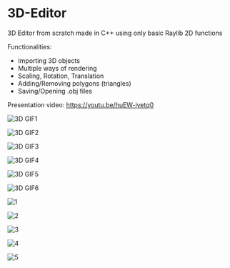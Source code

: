 # 3D-Editor
3D Editor from scratch made in C++ using only basic Raylib 2D functions

Functionalities:
- Importing 3D objects
- Multiple ways of rendering
- Scaling, Rotation, Translation
- Adding/Removing polygons (triangles)
- Saving/Opening .obj files

Presentation video:
https://youtu.be/huEW-iyetq0

![3D GIF1](https://github.com/NofalJaber/3D-Editor/assets/158154010/60602fe8-08f8-4b12-bd0f-a3e95a629c85)

![3D GIF2](https://github.com/NofalJaber/3D-Editor/assets/158154010/03b2a4cd-a321-4aaa-a9d6-6ed6db6513bb)

![3D GIF3](https://github.com/NofalJaber/3D-Editor/assets/158154010/92eadb98-af41-4465-8053-7670324c73d9)

![3D GIF4](https://github.com/NofalJaber/3D-Editor/assets/158154010/93ae915e-d366-45ea-8574-a5a704df4ada)

![3D GIF5](https://github.com/NofalJaber/3D-Editor/assets/158154010/36033d2e-2d4a-4ce5-b95c-b926995e4761)

![3D GIF6](https://github.com/NofalJaber/3D-Editor/assets/158154010/a6567c5d-e040-4ace-ba61-dbb903defb8f)

![1](https://github.com/NofalJaber/3D-Editor/assets/158154010/0bd9d1ee-d38c-4b5c-8f09-661183e05bfe)

![2](https://github.com/NofalJaber/3D-Editor/assets/158154010/faec06fe-876b-4cd8-b892-c6158f3f61b2)

![3](https://github.com/NofalJaber/3D-Editor/assets/158154010/4bc692c3-6c5d-4068-8963-6ced0b454fee)

![4](https://github.com/NofalJaber/3D-Editor/assets/158154010/2ce260ca-e7ac-40c3-b9a3-4c41355fa0cd)

![5](https://github.com/NofalJaber/3D-Editor/assets/158154010/61700a2d-0228-4a46-a266-ec7643c3ab45)
